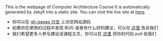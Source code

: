 This is the webpage of Computer Architecture Course
It is automatically generated by Jekyll into a static site. You can visit the live site at [here](http://hazirguo.github.com/ca2014).


* 你可以在 [gh-pages 分支](https://github.com/hazirguo/ca2014/tree/gh-pages) 上浏览网站源码
* 如果你在使用的过程中发现 BUG 或者有什么好的建议，可以在 [这里](https://github.com/hazirguo/ca2014/issues) 告诉我们
* 我们希望更多人参与建设该课程主页，你可以在 [这里](https://github.com/hazirguo/ca2014/pulls) 将你的代码 pull 给我们
